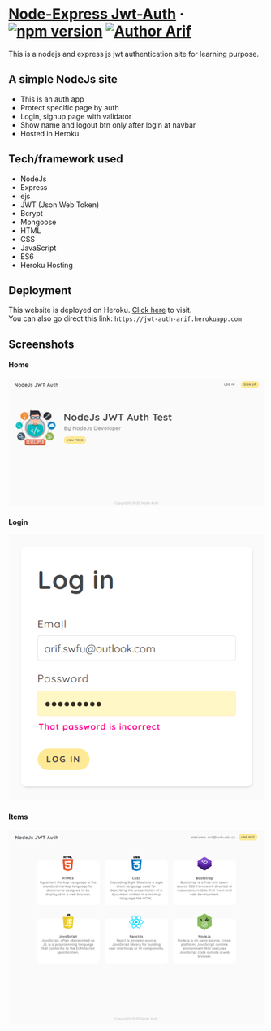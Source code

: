 # [Node-Express Jwt-Auth](https://jwt-auth-arif.herokuapp.com) &middot; [![npm version](https://img.shields.io/npm/v/react.svg?style=flat)](https://www.npmjs.com/package/react) [![Author Arif](https://img.shields.io/badge/Author-Arif-%3C%3E)](https://www.linkedin.com/in/proarif)
This is a nodejs and express js jwt authentication site for learning purpose.

## A simple NodeJs site 
- This is an auth app
- Protect specific page by auth
- Login, signup page with validator
- Show name and logout btn only after login at navbar
- Hosted in Heroku


## Tech/framework used
- NodeJs
- Express
- ejs
- JWT (Json Web Token)
- Bcrypt
- Mongoose
- HTML
- CSS
- JavaScript
- ES6
- Heroku Hosting


## Deployment
This website is deployed on Heroku. [Click here](https://jwt-auth-arif.herokuapp.com) to visit.
<br>
You can also go direct this link: `https://jwt-auth-arif.herokuapp.com`


## Screenshots
#### Home
![homepage](https://raw.githubusercontent.com/arifpro/node-express-jwt-auth/master/screenshots/home.png)

#### Login
![login](https://raw.githubusercontent.com/arifpro/node-express-jwt-auth/master/screenshots/login.png)

#### Items
![item](https://raw.githubusercontent.com/arifpro/node-express-jwt-auth/master/screenshots/item.png)
